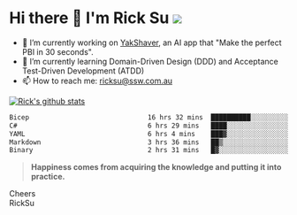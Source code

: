 # Hi there 👋 I'm Rick Su ![](https://komarev.com/ghpvc/?username=ricksu978)
<!--
**ricksu978/ricksu978** is a ✨ _special_ ✨ repository because its `README.md` (this file) appears on your GitHub profile.

Here are some ideas to get you started:
-->
- 🔭 I’m currently working on [YakShaver](https://yakshaver.ai/), an AI app that "Make the perfect PBI in 30 seconds".
- 🌱 I’m currently learning Domain-Driven Design (DDD) and Acceptance Test-Driven Development (ATDD)
- 📫 How to reach me: ricksu@ssw.com.au
<!--
- 👯 I’m looking to collaborate on ...
- 🤔 I’m looking for help with ...
- 💬 Ask me about ...
-->
<!--
- 😄 Pronouns: ...
- ⚡ Fun fact: ...
-->
[![Rick's github stats](https://github-readme-stats.vercel.app/api?username=ricksu978&theme=dark)](https://github.com/ricksu978/ricksu978)

<!--START_SECTION:waka-->

```txt
Bicep                              16 hrs 32 mins  ██████████░░░░░░░░░░░░░░░   40.28 %
C#                                 6 hrs 29 mins   ████░░░░░░░░░░░░░░░░░░░░░   15.80 %
YAML                               6 hrs 4 mins    ███▓░░░░░░░░░░░░░░░░░░░░░   14.78 %
Markdown                           3 hrs 36 mins   ██▒░░░░░░░░░░░░░░░░░░░░░░   08.77 %
Binary                             2 hrs 31 mins   █▓░░░░░░░░░░░░░░░░░░░░░░░   06.14 %
```

<!--END_SECTION:waka-->

> **Happiness comes from acquiring the knowledge and putting it into practice.**

Cheers  
RickSu 
